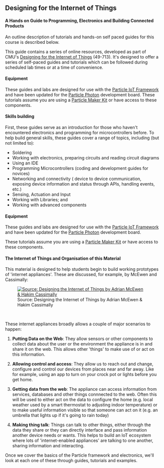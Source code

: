 
## Designing for the Internet of Things

#### A Hands on Guide to Programming, Electronics and Building Connected Products

An outline description of tutorials and hands-on self paced guides for this course is described below. 

This guide contains a series of online resources, developed as part of CMU's [Designing for the Internet of Things]({{site.course_site}}) (49-713). It's designed to offer a series of self-paced guides and tutorials which can be followed during scheduled lab times or at a time of convenience. 

#### Equipment

These guides and labs are designed for use with the [Particle IoT Framework](http://particle.io) and have been updated for the [Particle Photon](https://www.particle.io/prototype#photon) development board. These tutorials assume you are using a [Particle Maker Kit](https://store.particle.io/collections/shields-and-kits) or have access to these components. 

#### Skills building
First, these guides serve as an introduction for those who haven't encountered electronics and programming for microcontrollers before. To help build general skills, these guides cover a range of topics, including (but not limited to):

- Soldering
- Working with electronics, preparing circuits and reading circuit diagrams
- Using an IDE 
- Programming Microcontrollers (coding and development guides for novices)
- Networking and connectivity ( device to device communication, exposing device information and status through APIs, handling events, etc.)
- Sensing, Actuation and Input
- Working with Libraries; and
- Working with advanced components

#### Equipment

These guides and labs are designed for use with the [Particle IoT Framework](http://particle.io) and have been updated for the [Particle Photon](https://www.particle.io/prototype#photon) development board.

These tutorials assume you are using a [Particle Maker Kit](https://store.particle.io/collections/shields-and-kits) or have access to these components. 

#### The Internet of Things and  Organisation of this Material

This material is designed to help students begin to build working prototypes of 'internet appliances'. These are discussed, for example, by McEwen and Cassimally: 

<figure>
	<a href="{{site.baseurl}}/public/images/internet-appliances.jpeg">
		<img src="{{site.baseurl}}/public/images/internet-appliances.jpeg" alt="Source: Designing the Internet of Things by Adrian McEwen & Hakim Cassimally">
	</a>
<figcaption>
	Source: Designing the Internet of Things by Adrian McEwen & Hakim Cassimally
</figcaption>
</figure> 
<br/>

These internet appliances broadly allows a couple of major scenarios to happen:

1. __Putting Data on the Web__: They allow sensors or other components to collect data about the user or the environment the appliance is in and share it on the web. This allows other 'things' to make use of or act on this information. 

2. __Allowing control and access__: They allow us to reach out and change, configure and control our devices from places near and far away. Like for example, using an app to turn on your crock pot or lights before you get home. 

2. __Getting data from the web__: The appliance can access information from services, databases and other things connnected to the web. Often this will be used to either act on the data to configure the home (e.g. local weather used by a smart thermostat to adjusting indoor temperature) or to make useful information visible so that someone can act on it (e.g. an umbrella that lights up if it's going to rain today)

3. __Making thing talk__: Things can talk to other things, either through the data they share or they can directly interface and pass information another device needs or wants. This helps to build an IoT ecosystem where lots of 'internet-enabled appliances' are talking to one another, sharing information and interacting. 

Once we cover the basics of the Particle framework and electronics, we'll look at each one of these through guides, tutorials and examples.


